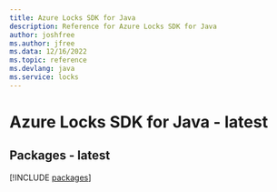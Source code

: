 ```yaml
---
title: Azure Locks SDK for Java
description: Reference for Azure Locks SDK for Java
author: joshfree
ms.author: jfree
ms.data: 12/16/2022
ms.topic: reference
ms.devlang: java
ms.service: locks
---
```

# Azure Locks SDK for Java - latest
## Packages - latest
[!INCLUDE [packages](locks-index.md)]